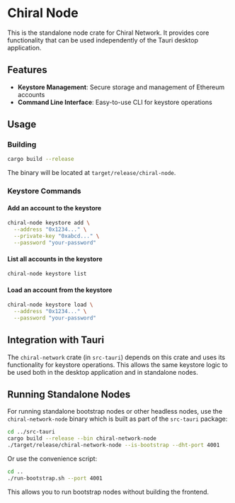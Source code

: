 # Chiral Node

This is the standalone node crate for Chiral Network. It provides core functionality that can be used independently of the Tauri desktop application.

## Features

- **Keystore Management**: Secure storage and management of Ethereum accounts
- **Command Line Interface**: Easy-to-use CLI for keystore operations

## Usage

### Building

```bash
cargo build --release
```

The binary will be located at `target/release/chiral-node`.

### Keystore Commands

#### Add an account to the keystore

```bash
chiral-node keystore add \
  --address "0x1234..." \
  --private-key "0xabcd..." \
  --password "your-password"
```

#### List all accounts in the keystore

```bash
chiral-node keystore list
```

#### Load an account from the keystore

```bash
chiral-node keystore load \
  --address "0x1234..." \
  --password "your-password"
```

## Integration with Tauri

The `chiral-network` crate (in `src-tauri`) depends on this crate and uses its functionality for keystore operations. This allows the same keystore logic to be used both in the desktop application and in standalone nodes.

## Running Standalone Nodes

For running standalone bootstrap nodes or other headless nodes, use the `chiral-network-node` binary which is built as part of the `src-tauri` package:

```bash
cd ../src-tauri
cargo build --release --bin chiral-network-node
./target/release/chiral-network-node --is-bootstrap --dht-port 4001
```

Or use the convenience script:

```bash
cd ..
./run-bootstrap.sh --port 4001
```

This allows you to run bootstrap nodes without building the frontend.
